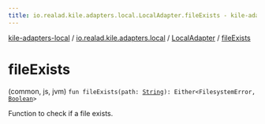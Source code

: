 ```yaml
---
title: io.realad.kile.adapters.local.LocalAdapter.fileExists - kile-adapters-local
---
```


[kile-adapters-local](../../index.html) / [io.realad.kile.adapters.local](../index.html) / [LocalAdapter](index.html) / [fileExists](./file-exists.html)

# fileExists

(common, js, jvm) `fun fileExists(path: `[`String`](https://kotlinlang.org/api/latest/jvm/stdlib/kotlin/-string/index.html)`): Either<FilesystemError, `[`Boolean`](https://kotlinlang.org/api/latest/jvm/stdlib/kotlin/-boolean/index.html)`>`

Function to check if a file exists.

